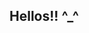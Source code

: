 ## Hellos!! ^_^
<!--![IMG_9013](https://github.com/user-attachments/assets/bfce5c15-ea09-40e4-8d6a-27fd2e4dfa95)

**mykkiii/mykkiii** is a ✨ _special_ ✨ repository because its `README.md` (this file) appears on your GitHub profile.

Here are some ideas to get you started:

- 🔭 I’m currently working on ...
- 🌱 I’m currently learning ...
- 👯 I’m looking to collaborate on ...
- 🤔 I’m looking for help with ...
- 💬 Ask me about ...
- 📫 How to reach me: ...
- 😄 Pronouns: ...
- ⚡ Fun fact: ...
-->
